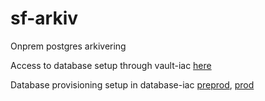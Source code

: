 # sf-arkiv
Onprem postgres arkivering

Access to database setup through vault-iac [here](https://github.com/navikt/vault-iac/blob/c841af67d9e3044f145abb0cde22d3db607546bc/terraform/teams/teamcrm/apps/sf-arkiv.yml#L3)

Database provisioning setup in database-iac [preprod](https://github.com/navikt/database-iac/blob/50f025c5392dd997d1054fa1ca48da866629b87f/config/preprod-fss20.yml#L60), [prod](https://github.com/navikt/database-iac/blob/50f025c5392dd997d1054fa1ca48da866629b87f/config/prod-fss17-this-cluster-is-full.yml#L66)
